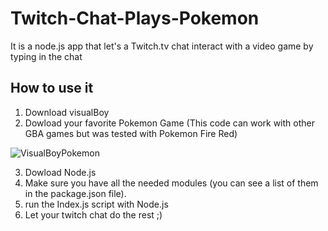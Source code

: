# Twitch-Chat-Plays-Pokemon
It is a node.js app that let's a Twitch.tv chat interact with a video game by typing in the chat 

## How to use it

1. Download visualBoy
2. Dowload your favorite Pokemon Game (This code can work with other GBA games but was tested with Pokemon Fire Red)

![VisualBoyPokemon](https://user-images.githubusercontent.com/72973649/102903767-150b7e00-4471-11eb-9735-c3386e3938c7.jpg)

3. Dowload Node.js
4. Make sure you have all the needed modules (you can see a list of them in the package.json file).
5. run the Index.js script with Node.js
6. Let your twitch chat do the rest ;)






